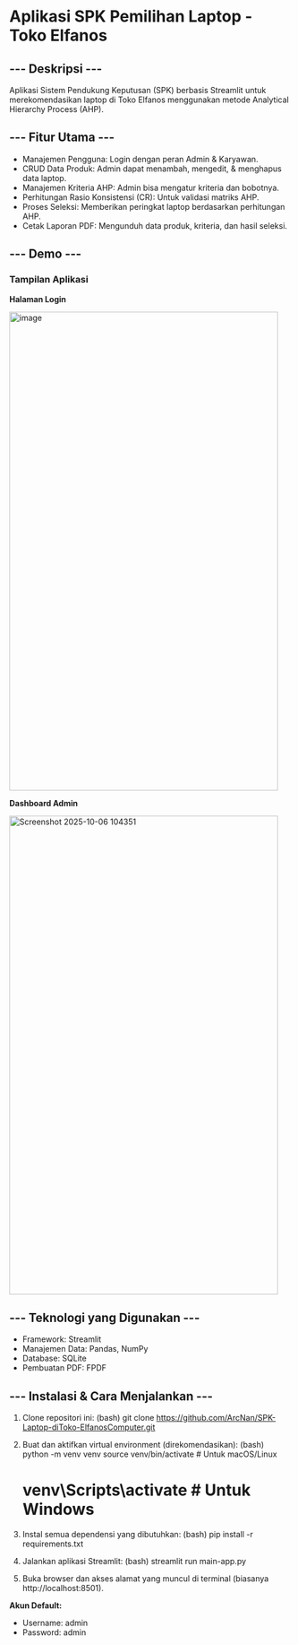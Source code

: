 

 # Aplikasi SPK Pemilihan Laptop - Toko Elfanos


## --- Deskripsi ---

Aplikasi Sistem Pendukung Keputusan (SPK) berbasis Streamlit untuk
merekomendasikan laptop di Toko Elfanos menggunakan metode Analytical
Hierarchy Process (AHP).

## --- Fitur Utama ---
- Manajemen Pengguna: Login dengan peran Admin & Karyawan.
- CRUD Data Produk: Admin dapat menambah, mengedit, & menghapus data laptop.
- Manajemen Kriteria AHP: Admin bisa mengatur kriteria dan bobotnya.
- Perhitungan Rasio Konsistensi (CR): Untuk validasi matriks AHP.
- Proses Seleksi: Memberikan peringkat laptop berdasarkan perhitungan AHP.
- Cetak Laporan PDF: Mengunduh data produk, kriteria, dan hasil seleksi.


## --- Demo ---

### Tampilan Aplikasi

**Halaman Login**

<img width="480" height="854" alt="image" src="https://github.com/user-attachments/assets/6ad1f206-633d-46fa-88e2-93546ec26aaf" />






**Dashboard Admin**

<img width="480" height="854" alt="Screenshot 2025-10-06 104351" src="https://github.com/user-attachments/assets/765286c4-14f2-4478-8c72-ddd482a11932" />


## --- Teknologi yang Digunakan ---
- Framework: Streamlit
- Manajemen Data: Pandas, NumPy
- Database: SQLite
- Pembuatan PDF: FPDF


## --- Instalasi & Cara Menjalankan ---
1. Clone repositori ini:
   (bash)
   git clone https://github.com/ArcNan/SPK-Laptop-diToko-ElfanosComputer.git

2. Buat dan aktifkan virtual environment (direkomendasikan):
   (bash)
   python -m venv venv
   source venv/bin/activate  # Untuk macOS/Linux
   # venv\Scripts\activate   # Untuk Windows

3. Instal semua dependensi yang dibutuhkan:
   (bash)
   pip install -r requirements.txt

4. Jalankan aplikasi Streamlit:
   (bash)
   streamlit run main-app.py

5. Buka browser dan akses alamat yang muncul di terminal
   (biasanya http://localhost:8501).

**Akun Default:**
- Username: admin
- Password: admin
